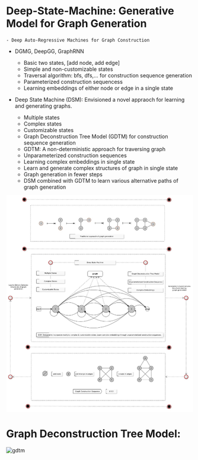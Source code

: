 # Deep-State-Machine: Generative Model for Graph Generation
	- Deep Auto-Regressive Machines for Graph Construction

- DGMG, DeepGG, GraphRNN
 	- Basic two states, [add node, add edge]
 	- Simple and non-customizable states
 	- Traversal algorithm: bfs, dfs,... for construction sequence generation
 	- Parameterized construction sequencess
 	- Learning embeddings of either node or edge in a single state

 
- Deep State Machine (DSM): Envisioned a novel appraoch for learning and generating graphs.
	- Multiple states
	- Complex states
	- Customizable states
	- Graph Deconstruction Tree Model (GDTM) for construction sequence generation
	- GDTM: A non-deterministic approach for traversing graph
	- Unparameterized construction sequences
	- Learning complex embeddings in single state
	- Learn and generate complex structures of graph in single state
	- Graph generation in fewer steps
	- DSM combined with GDTM to learn various alternative paths of graph generation


![Deep State Machine](Deep-State-Machine.jpg)

# Graph Deconstruction Tree Model: 
<img src="gdtm.jpg" alt="gdtm" width="400" height="400">

